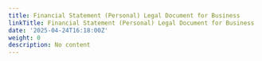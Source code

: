 ```yaml
---
title: Financial Statement (Personal) Legal Document for Business
linkTitle: Financial Statement (Personal) Legal Document for Business
date: '2025-04-24T16:18:00Z'
weight: 0
description: No content
---
```



